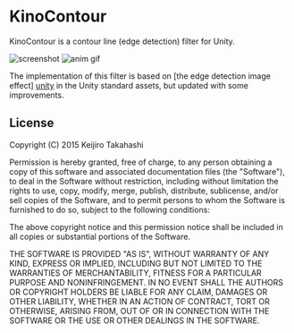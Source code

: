 KinoContour
===========

KinoContour is a contour line (edge detection) filter for Unity.

![screenshot](http://40.media.tumblr.com/da7bbdf934aa85aff57384fc667a856a/tumblr_nquz97NrGh1qio469o1_400.png)
![anim gif](http://38.media.tumblr.com/db85756ea486b4239bd80094f0744ff9/tumblr_nquza2AFAh1qio469o1_400.gif)

The implementation of this filter is based on [the edge detection image effect]
[unity] in the Unity standard assets, but updated with some improvements.

[unity]: http://docs.unity3d.com/Manual/script-EdgeDetectEffectNormals.html

License
-------

Copyright (C) 2015 Keijiro Takahashi

Permission is hereby granted, free of charge, to any person obtaining a copy of
this software and associated documentation files (the "Software"), to deal in
the Software without restriction, including without limitation the rights to
use, copy, modify, merge, publish, distribute, sublicense, and/or sell copies of
the Software, and to permit persons to whom the Software is furnished to do so,
subject to the following conditions:

The above copyright notice and this permission notice shall be included in all
copies or substantial portions of the Software.

THE SOFTWARE IS PROVIDED "AS IS", WITHOUT WARRANTY OF ANY KIND, EXPRESS OR
IMPLIED, INCLUDING BUT NOT LIMITED TO THE WARRANTIES OF MERCHANTABILITY, FITNESS
FOR A PARTICULAR PURPOSE AND NONINFRINGEMENT. IN NO EVENT SHALL THE AUTHORS OR
COPYRIGHT HOLDERS BE LIABLE FOR ANY CLAIM, DAMAGES OR OTHER LIABILITY, WHETHER
IN AN ACTION OF CONTRACT, TORT OR OTHERWISE, ARISING FROM, OUT OF OR IN
CONNECTION WITH THE SOFTWARE OR THE USE OR OTHER DEALINGS IN THE SOFTWARE.
